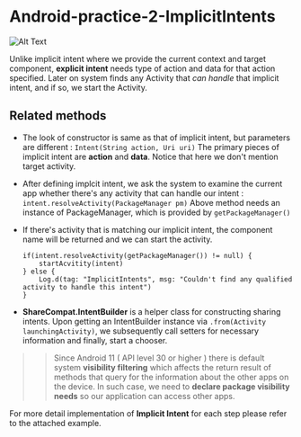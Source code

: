 # Android-practice-2-ImplicitIntents

![Alt Text](https://github.com/RobinKim-SWEngineer/Images-for-document/blob/master/ImplicitIntents.gif)

Unlike implicit intent where we provide the current context and target component, **explicit intent** needs type of action and data for that action specified. Later on system finds any Activity that *can handle* that implicit intent, and if so, we start the Activity.

## Related methods
- The look of constructor is same as that of implicit intent, but parameters are different  :
`Intent(String action, Uri uri)` 
    The primary pieces of implicit intent are **action** and **data**. Notice that here we don't mention target activity.

- After defining implcit intent, we ask the system to examine the current app whether there's any activity that can handle our intent  :
`intent.resolveActivity(PackageManager pm)` 
    Above method needs an instance of PackageManager, which is provided by `getPackageManager()`

- If there's activity that is matching our implicit intent, the component name will be returned and we can start the activity.
    ```
    if(intent.resolveActivity(getPackageManager()) != null) {
        startAcvitity(intent)
    } else {
        Log.d(tag: "ImplicitIntents", msg: "Couldn't find any qualified activity to handle this intent")
    }
    ```
- **ShareCompat.IntentBuilder** is a helper class for constructing sharing intents. Upon getting an IntentBuilder instance via `.from(Activity launchingActivity)`, we subsequently call setters for necessary information and finally, start a chooser.

>> Since Android 11 ( API level 30 or higher ) there is default system **visibility filtering** which affects the return result of methods that query for the information about the other apps on the device. In such case, we need to **declare package visibility needs** so our application can access other apps.

For more detail implementation of **Implicit Intent** for each step please refer to the attached example.
